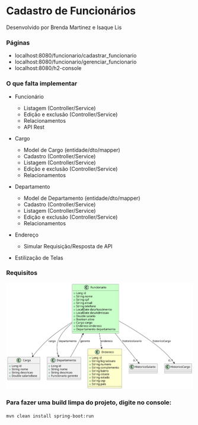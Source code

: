 
# Cadastro de Funcionários
Desenvolvido por Brenda Martinez e Isaque Lis

### Páginas
- localhost:8080/funcionario/cadastrar_funcionario
- localhost:8080/funcionario/gerenciar_funcionario
- localhost:8080/h2-console

### O que falta implementar
- Funcionário
    - Listagem (Controller/Service)
    - Edição e exclusão (Controller/Service)
    - Relacionamentos
    - API Rest
- Cargo
    - Model de Cargo (entidade/dto/mapper)
    - Cadastro (Controller/Service)
    - Listagem (Controller/Service)
    - Edição e exclusão (Controller/Service)
    - Relacionamentos

- Departamento
    - Model de Departamento (entidade/dto/mapper)
    - Cadastro (Controller/Service)
    - Listagem (Controller/Service)
    - Edição e exclusão (Controller/Service)
    - Relacionamentos

- Endereço
    - Simular Requisição/Resposta de API

- Estilização de Telas

### Requisitos
![](/diagram.svg)

### Para fazer uma build limpa do projeto, digite no console: 

`mvn clean install spring-boot:run`